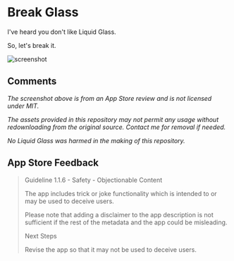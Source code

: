 # Break Glass

I've heard you don't like Liquid Glass.

So, let's break it.

![screenshot](./Resources/Screenshot-1006-110508.png)

## Comments

_The screenshot above is from an App Store review and is not licensed under MIT._

_The assets provided in this repository may not permit any usage without redownloading from the original source. Contact me for removal if needed._

_No Liquid Glass was harmed in the making of this repository._

## App Store Feedback

> Guideline 1.1.6 - Safety - Objectionable Content
>
> The app includes trick or joke functionality which is intended to or may be used to deceive users.
>
> Please note that adding a disclaimer to the app description is not sufficient if the rest of the metadata and the app could be misleading.
>
> Next Steps
>
> Revise the app so that it may not be used to deceive users.
